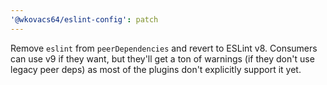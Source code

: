 ```yaml
---
'@wkovacs64/eslint-config': patch
---
```


Remove `eslint` from `peerDependencies` and revert to ESLint v8. Consumers can use v9 if they want, but they'll get a ton of warnings (if they don't use legacy peer deps) as most of the plugins don't explicitly support it yet.
